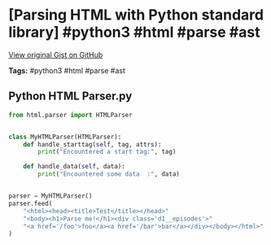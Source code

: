 # [Parsing HTML with Python standard library] #python3 #html #parse #ast

[View original Gist on GitHub](https://gist.github.com/Integralist/c03ddba75fec77d06f0d4eb34651f679)

**Tags:** #python3 #html #parse #ast

## Python HTML Parser.py

```python
from html.parser import HTMLParser


class MyHTMLParser(HTMLParser):
    def handle_starttag(self, tag, attrs):
        print("Encountered a start tag:", tag)

    def handle_data(self, data):
        print("Encountered some data  :", data)


parser = MyHTMLParser()
parser.feed(
    "<html><head><title>Test</title></head>"
    "<body><h1>Parse me!</h1><div class='d1__episodes'>"
    "<a href='/foo'>foo</a><a href='/bar'>bar</a></div></body></html>"
)
```


